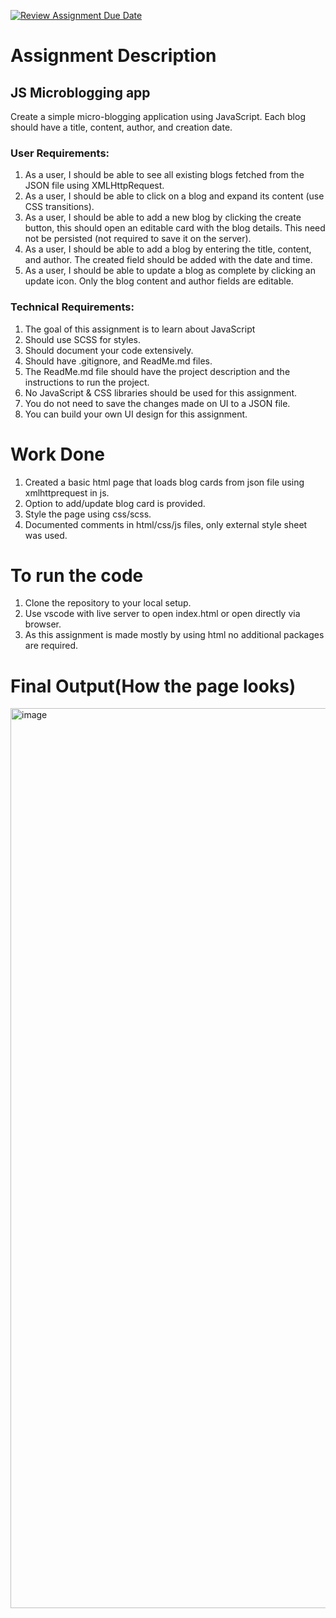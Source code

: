 [![Review Assignment Due Date](https://classroom.github.com/assets/deadline-readme-button-24ddc0f5d75046c5622901739e7c5dd533143b0c8e959d652212380cedb1ea36.svg)](https://classroom.github.com/a/MqXF68Ca)
# Assignment Description
## **JS Microblogging app**
Create a simple micro-blogging application using JavaScript. Each blog should have a title, content, author, and creation date.

### **User Requirements:**
1. As a user, I should be able to see all existing blogs fetched from the JSON file using XMLHttpRequest.
2. As a user, I should be able to click on a blog and expand its content (use CSS transitions).
3. As a user, I should be able to add a new blog by clicking the create button, this should open an editable card with the blog details. This need not be persisted (not required to save it on the server).
4. As a user, I should be able to add a blog by entering the title, content, and author. The created field should be added with the date and time.
5. As a user, I should be able to update a blog as complete by clicking an update icon. Only the blog content and author fields are editable.

### **Technical Requirements:**
1. The goal of this assignment is to learn about JavaScript
2. Should use SCSS for styles.
3. Should document your code extensively.
4. Should have .gitignore, and ReadMe.md files.
5. The ReadMe.md file should have the project description and the instructions to run the project.
6. No JavaScript & CSS libraries should be used for this assignment.
7. You do not need to save the changes made on UI to a JSON file.
8. You can build your own UI design for this assignment.

# Work Done
1. Created a basic html page that loads blog cards from json file using xmlhttprequest in js.
2. Option to add/update blog card is provided.
3. Style the page using css/scss.
4. Documented comments in html/css/js files, only external style sheet was used.

# To run the code
1. Clone the repository to your local setup.
2. Use vscode with live server to open index.html or open directly via browser.
3. As this assignment is made mostly by using html no additional packages are required.

# Final Output(How the page looks)
<img width="1440" alt="image" src="https://github.com/info-6150-fall-2023/assignment-6-tirdesh-neu/assets/145165383/27c59193-fe56-441b-a4fd-1bd83e14761f">
